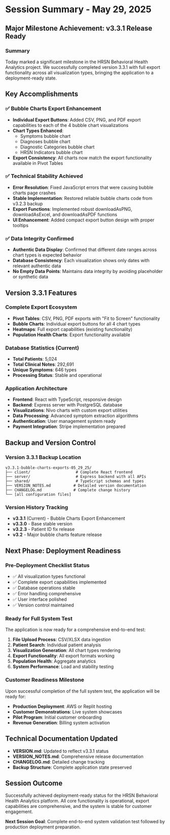 # Session Summary - May 29, 2025

## Major Milestone Achievement: v3.3.1 Release Ready

### Summary
Today marked a significant milestone in the HRSN Behavioral Health Analytics project. We successfully completed version 3.3.1 with full export functionality across all visualization types, bringing the application to a deployment-ready state.

## Key Accomplishments

### ✅ Bubble Charts Export Enhancement
- **Individual Export Buttons**: Added CSV, PNG, and PDF export capabilities to each of the 4 bubble chart visualizations
- **Chart Types Enhanced**: 
  - Symptoms bubble chart
  - Diagnoses bubble chart  
  - Diagnostic Categories bubble chart
  - HRSN Indicators bubble chart
- **Export Consistency**: All charts now match the export functionality available in Pivot Tables

### ✅ Technical Stability Achieved
- **Error Resolution**: Fixed JavaScript errors that were causing bubble charts page crashes
- **Stable Implementation**: Restored reliable bubble charts code from v3.2.3 backup
- **Export Functions**: Implemented robust downloadAsPNG, downloadAsExcel, and downloadAsPDF functions
- **UI Enhancement**: Added compact export button design with proper tooltips

### ✅ Data Integrity Confirmed
- **Authentic Data Display**: Confirmed that different date ranges across chart types is expected behavior
- **Database Consistency**: Each visualization shows only dates with relevant authentic data
- **No Empty Data Points**: Maintains data integrity by avoiding placeholder or synthetic data

## Version 3.3.1 Features

### Complete Export Ecosystem
- **Pivot Tables**: CSV, PNG, PDF exports with "Fit to Screen" functionality
- **Bubble Charts**: Individual export buttons for all 4 chart types
- **Heatmaps**: Full export capabilities (existing functionality)
- **Population Health Charts**: Export functionality available

### Database Statistics (Current)
- **Total Patients**: 5,024
- **Total Clinical Notes**: 292,691
- **Unique Symptoms**: 646 types
- **Processing Status**: Stable and operational

### Application Architecture
- **Frontend**: React with TypeScript, responsive design
- **Backend**: Express server with PostgreSQL database
- **Visualizations**: Nivo charts with custom export utilities
- **Data Processing**: Advanced symptom extraction algorithms
- **Authentication**: User management system ready
- **Payment Integration**: Stripe implementation prepared

## Backup and Version Control

### Version 3.3.1 Backup Location
```
v3.3.1-bubble-charts-exports-05_29_25/
├── client/                    # Complete React frontend
├── server/                    # Express backend with all APIs
├── shared/                    # TypeScript schemas and types
├── VERSION_NOTES.md          # Detailed version documentation
├── CHANGELOG.md              # Complete change history
└── [all configuration files]
```

### Version History Tracking
- **v3.3.1** (Current) - Bubble Charts Export Enhancement
- **v3.3.0** - Base stable version
- **v3.2.3** - Patient ID fix release  
- **v3.2** - Major bubble charts feature release

## Next Phase: Deployment Readiness

### Pre-Deployment Checklist Status
- ✅ All visualization types functional
- ✅ Complete export capabilities implemented
- ✅ Database operations stable
- ✅ Error handling comprehensive
- ✅ User interface polished
- ✅ Version control maintained

### Ready for Full System Test
The application is now ready for a comprehensive end-to-end test:
1. **File Upload Process**: CSV/XLSX data ingestion
2. **Patient Search**: Individual patient analysis
3. **Visualization Generation**: All chart types rendering
4. **Export Functionality**: All export formats working
5. **Population Health**: Aggregate analytics
6. **System Performance**: Load and stability testing

### Customer Readiness Milestone
Upon successful completion of the full system test, the application will be ready for:
- **Production Deployment**: AWS or Replit hosting
- **Customer Demonstrations**: Live system showcases
- **Pilot Program**: Initial customer onboarding
- **Revenue Generation**: Billing system activation

## Technical Documentation Updated
- **VERSION.md**: Updated to reflect v3.3.1 status
- **VERSION_NOTES.md**: Comprehensive release documentation
- **CHANGELOG.md**: Detailed change tracking
- **Backup Structure**: Complete application state preserved

## Session Outcome
Successfully achieved deployment-ready status for the HRSN Behavioral Health Analytics platform. All core functionality is operational, export capabilities are comprehensive, and the system is stable for customer engagement.

**Next Session Goal**: Complete end-to-end system validation test followed by production deployment preparation.
